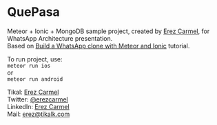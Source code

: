 # QuePasa

Meteor + Ionic + MongoDB sample project, created by [Erez Carmel](https://il.linkedin.com/in/erez-carmel-b249462), for WhatsApp Architecture presentation.  
Based on [Build a WhatsApp clone with Meteor and Ionic](http://info.meteor.com/blog/whatsapp-with-meteor-angular-and-ionic) tutorial.

To run project, use:  
`meteor run ios`  
or  
`meteor run android`


Tikal: [Erez Carmel](http://www.tikalk.com/js/erez/)  
Twitter: [@erezcarmel](http://www.twitter.com/erezcarmel)  
LinkedIn: [Erez Carmel](https://il.linkedin.com/in/erez-carmel-b249462)  
Mail: <erez@tikalk.com>
